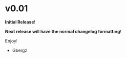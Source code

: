 <h1>v0.01</h1>

**Initial Release!**

**Next release will have the normal changelog formatting!**

Enjoy!
- Gbergz
